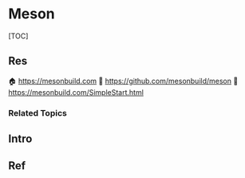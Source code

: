 # Meson

[TOC]



## Res
🏠 https://mesonbuild.com
🚧 https://github.com/mesonbuild/meson
📂 https://mesonbuild.com/SimpleStart.html


### Related Topics



## Intro


## Ref

